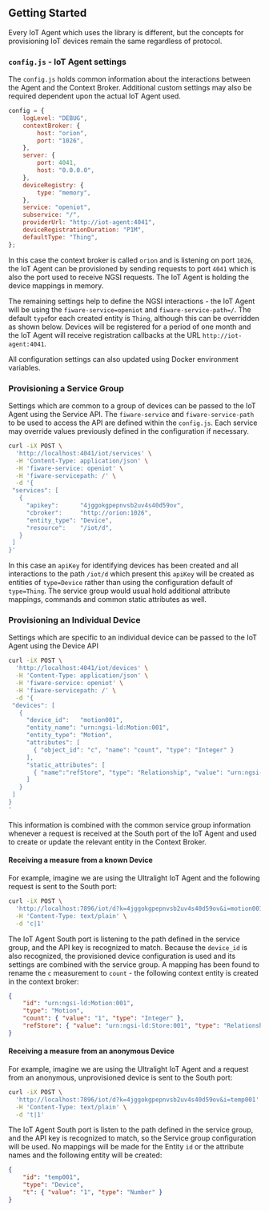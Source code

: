 ## Getting Started

Every IoT Agent which uses the library is different, but the concepts for provisioning IoT devices remain the same
regardless of protocol.

### `config.js` - IoT Agent settings

The `config.js` holds common information about the interactions between the Agent and the Context Broker. Additional
custom settings may also be required dependent upon the actual IoT Agent used.

```javascript
config = {
    logLevel: "DEBUG",
    contextBroker: {
        host: "orion",
        port: "1026",
    },
    server: {
        port: 4041,
        host: "0.0.0.0",
    },
    deviceRegistry: {
        type: "memory",
    },
    service: "openiot",
    subservice: "/",
    providerUrl: "http://iot-agent:4041",
    deviceRegistrationDuration: "P1M",
    defaultType: "Thing",
};
```

In this case the context broker is called `orion` and is listening on port `1026`, the IoT Agent can be provisioned by
sending requests to port `4041` which is also the port used to receive NGSI requests. The IoT Agent is holding the
device mappings in memory.

The remaining settings help to define the NGSI interactions - the IoT Agent will be using the `fiware-service=openiot`
and `fiware-service-path=/`. The default `type`for each created entity is `Thing`, although this can be overridden as
shown below. Devices will be registered for a period of one month and the IoT Agent will receive registration callbacks
at the URL `http://iot-agent:4041`.

All configuration settings can also updated using Docker environment variables.

### Provisioning a Service Group

Settings which are common to a group of devices can be passed to the IoT Agent using the Service API. The
`fiware-service` and `fiware-service-path` to be used to access the API are defined within the `config.js`. Each service
may override values previously defined in the configuration if necessary.

```bash
curl -iX POST \
  'http://localhost:4041/iot/services' \
  -H 'Content-Type: application/json' \
  -H 'fiware-service: openiot' \
  -H 'fiware-servicepath: /' \
  -d '{
 "services": [
   {
     "apikey":      "4jggokgpepnvsb2uv4s40d59ov",
     "cbroker":     "http://orion:1026",
     "entity_type": "Device",
     "resource":    "/iot/d",
   }
 ]
}'
```

In this case an `apiKey` for identifying devices has been created and all interactions to the path `/iot/d` which
present this `apiKey` will be created as entities of `type=Device` rather than using the configuration default of
`type=Thing`. The service group would usual hold additional attribute mappings, commands and common static attributes as
well.

### Provisioning an Individual Device

Settings which are specific to an individual device can be passed to the IoT Agent using the Device API

```bash
curl -iX POST \
  'http://localhost:4041/iot/devices' \
  -H 'Content-Type: application/json' \
  -H 'fiware-service: openiot' \
  -H 'fiware-servicepath: /' \
  -d '{
 "devices": [
   {
     "device_id":   "motion001",
     "entity_name": "urn:ngsi-ld:Motion:001",
     "entity_type": "Motion",
     "attributes": [
       { "object_id": "c", "name": "count", "type": "Integer" }
     ],
     "static_attributes": [
       { "name":"refStore", "type": "Relationship", "value": "urn:ngsi-ld:Store:001"}
     ]
   }
 ]
}
'
```

This information is combined with the common service group information whenever a request is received at the South port
of the IoT Agent and used to create or update the relevant entity in the Context Broker.

#### Receiving a measure from a known Device

For example, imagine we are using the Ultralight IoT Agent and the following request is sent to the South port:

```bash
curl -iX POST \
  'http://localhost:7896/iot/d?k=4jggokgpepnvsb2uv4s40d59ov&i=motion001' \
  -H 'Content-Type: text/plain' \
  -d 'c|1'
```

The IoT Agent South port is listening to the path defined in the service group, and the API key is recognized to match.
Because the `device_id` is also recognized, the provisioned device configuration is used and its settings are combined
with the service group. A mapping has been found to rename the `c` measurement to `count` - the following context entity
is created in the context broker:

```json
{
    "id": "urn:ngsi-ld:Motion:001",
    "type": "Motion",
    "count": { "value": "1", "type": "Integer" },
    "refStore": { "value": "urn:ngsi-ld:Store:001", "type": "Relationship" }
}
```

#### Receiving a measure from an anonymous Device

For example, imagine we are using the Ultralight IoT Agent and a request from an anonymous, unprovisioned device is sent
to the South port:

```bash
curl -iX POST \
  'http://localhost:7896/iot/d?k=4jggokgpepnvsb2uv4s40d59ov&i=temp001' \
  -H 'Content-Type: text/plain' \
  -d 't|1'
```

The IoT Agent South port is listen to the path defined in the service group, and the API key is recognized to match, so
the Service group configuration will be used. No mappings will be made for the Entity `id` or the attribute names and
the following entity will be created:

```json
{
    "id": "temp001",
    "type": "Device",
    "t": { "value": "1", "type": "Number" }
}
```
